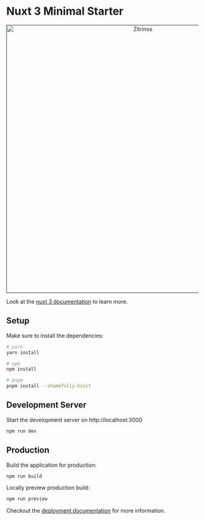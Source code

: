 # Nuxt 3 Minimal Starter

<p align="center">
  <a href="" rel="noopener">
 <img width=700px src="https://github.com/elionaimelo/zitrinos-nuxt/raw/master/src/assets/images/Fingate.png" alt="Zitrinos"></a>
</p>



Look at the [nuxt 3 documentation](https://v3.nuxtjs.org) to learn more.

## Setup

Make sure to install the dependencies:

```bash
# yarn
yarn install

# npm
npm install

# pnpm
pnpm install --shamefully-hoist
```

## Development Server

Start the development server on http://localhost:3000

```bash
npm run dev
```

## Production

Build the application for production:

```bash
npm run build
```

Locally preview production build:

```bash
npm run preview
```

Checkout the [deployment documentation](https://v3.nuxtjs.org/guide/deploy/presets) for more information.
